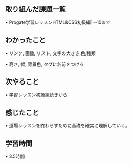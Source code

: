 ## 取り組んだ課題一覧
• Progate学習レッスンHTML&CSS初級編1〜10まで

## わかったこと
• リンク, 画像, リスト, 文字の大きさ,色,種類

• 高さ, 幅, 背景色, タグに名前をつける

## 次やること
• 学習レッスン初級編続きから

## 感じたこと
• 道場レッスンを終わらすために基礎を確実に理解していく。
  
## 学習時間
• 3.5時間
